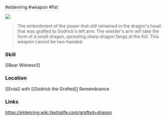 #eldenring #weapon #fist

![](https://eldenring.wiki.fextralife.com/file/Elden-Ring/grafted_dragon_fist_weapon_elden_ring_wiki_guide_200px.png)

>The embodiment of the power that still remained in the dragon's head that was grafted to Godrick's left arm.
>The wielder's arm will take the form of a small dragon, sprouting sharp dragon fangs at the fist.
>This weapon cannot be two-handed.
### Skill
[[Bear Witness!]]
### Location
[[Enia]] with [[Godrick the Grafted]] Remembrance
### Links
https://eldenring.wiki.fextralife.com/grafted+dragon